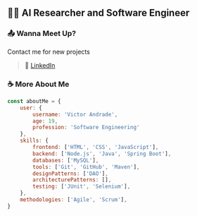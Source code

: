 ## 👨‍💻 AI Researcher and Software Engineer

### 📤 Wanna Meet Up?

Contact me for new projects

> 💼 [LinkedIn](https://linkedin.com/in/victoandrad)

### ☕ More About Me

```javascript
const aboutMe = {
    user: {
        username: 'Victor Andrade',
        age: 19,
        profession: 'Software Engineering'
    },
    skills: {
        frontend: ['HTML', 'CSS', 'JavaScript'],
        backend: ['Node.js', 'Java', 'Spring Boot'],
        databases: ['MySQL'],
        tools: ['Git', 'GitHub', 'Maven'],
        designPatterns: ['DAO'],
        architecturePatterns: [],
        testing: ['JUnit', 'Selenium'],
    },
    methodologies: ['Agile', 'Scrum'],
}
```
